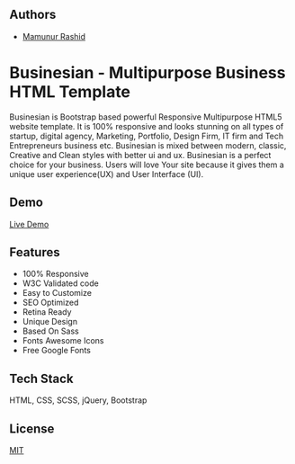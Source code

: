 
## Authors

- [Mamunur Rashid](https://mamunverse.com/)


# Businesian - Multipurpose Business HTML Template

Businesian is Bootstrap based powerful Responsive Multipurpose HTML5 website template. It is 100% responsive and looks stunning on all types of startup, digital agency, Marketing, Portfolio, Design Firm, IT firm and Tech Entrepreneurs business etc. Businesian is mixed between modern, classic, Creative and Clean styles with better ui and ux. Businesian is a perfect choice for your business. Users will love Your site because it gives them a unique user experience(UX) and User Interface (UI).

## Demo
[Live Demo](https://mamunverse.github.io/Symphony-Multipurpose-Business-HTML-Template/)



## Features

- 100% Responsive
- W3C Validated code
- Easy to Customize
- SEO Optimized
- Retina Ready
- Unique Design
- Based On Sass
- Fonts Awesome Icons
- Free Google Fonts

## Tech Stack
HTML, CSS, SCSS, jQuery, Bootstrap


## License

[MIT](https://choosealicense.com/licenses/mit/)

